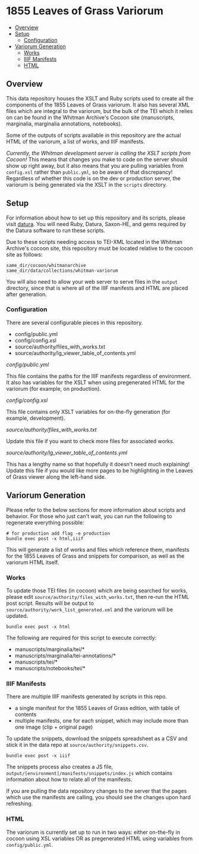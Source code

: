 # 1855 Leaves of Grass Variorum

- [Overview](#overview)
- [Setup](#setup)
  - [Configuration](#configuration)
- [Variorum Generation](#variorum-generation)
  - [Works](#works)
  - [IIIF Manifests](#iiif-manifests)
  - [HTML](#html)

## Overview

This data repository houses the XSLT and Ruby scripts used to create all the components of the 1855 Leaves of Grass variorum. It also has several XML files which are integral to the variorum, but the bulk of the TEI which it relies on can be found in the Whitman Archive's Cocoon site (manuscripts, marginalia, marginalia annotations, notebooks).

Some of the outputs of scripts available in this repository are the actual HTML of the variorum, a list of works, and IIIF manifests.

*Currently, the Whitman development server is calling the XSLT scripts from Cocoon!*  This means that changes you make to code on the server should show up right away, but it also means that you are pulling variables from `config.xsl` rather than `public.yml`, so be aware of that discrepancy! Regardless of whether this code is on the dev or production server, the variorum is being generated via the XSLT in the `scripts` directory.

## Setup

For information about how to set up this repository and its scripts, please visit [datura](https://github.com/CDRH/datura).  You will need Ruby, Datura, Saxon-HE, and gems required by the Datura software to run these scripts.

Due to these scripts needing access to TEI-XML located in the Whitman Archive's cocoon site, this repository must be located relative to the cocoon site as follows:

```
same_dir/cocoon/whitmanarchive
same_dir/data/collections/whitman-variorum
```

You will also need to allow your web server to serve files in the `output` directory, since that is where all of the IIIF manifests and HTML are placed after generation.

### Configuration

There are several configurable pieces in this repository.

- config/public.yml
- config/config.xsl
- source/authority/files_with_works.txt
- source/authority/lg_viewer_table_of_contents.yml

*config/public.yml*

This file contains the paths for the IIIF manifests regardless of environment.  It also has variables for the XSLT when using pregenerated HTML for the variorum (for example, on production).

*config/config.xsl*

This file contains only XSLT variables for on-the-fly generation (for example, development).

*source/authority/files_with_works.txt*

Update this file if you want to check more files for associated works.

*source/authority/lg_viewer_table_of_contents.yml*

This has a lengthy name so that hopefully it doesn't need much explaining!  Update this file if you would like more pages to be highlighting in the Leaves of Grass viewer along the left-hand side.

## Variorum Generation

Please refer to the below sections for more information about scripts and behavior. For those who just can't wait, you can run the following to regenerate everything possible:

```
# for production add flag -e production
bundle exec post -x html,iiif
```

This will generate a list of works and files which reference them, manifests for the 1855 Leaves of Grass and snippets for comparison, as well as the variorum HTML itself.

### Works

To update those TEI files (in cocoon) which are being searched for works, please edit `source/authority/files_with_works.txt`, then re-run the HTML post script. Results will be output to `source/authority/work_list_generated.xml` and the variorum will be updated.

`bundle exec post -x html`

The following are required for this script to execute correctly:

- manuscripts/marginalia/tei/*
- manuscripts/marginalia/tei-annotations/*
- manuscripts/tei/*
- manuscripts/notebooks/tei/*

### IIIF Manifests

There are multiple IIIF manifests generated by scripts in this repo.

- a single manifest for the 1855 Leaves of Grass edition, with table of contents
- multiple manifests, one for each snippet, which may include more than one image (clip + original page)

To update the snippets, download the snippets spreadsheet as a CSV and stick it in the data repo at `source/authority/snippets.csv`.

```
bundle exec post -x iiif
```

The snippets process also creates a JS file, `output/[environment]/manifests/snippets/index.js` which contains information about how to relate all of the manifests.

If you are pulling the data repository changes to the server that the pages which use the manifests are calling, you should see the changes upon hard refreshing.

### HTML

The variorum is currently set up to run in two ways:  either on-the-fly in cocoon using XSL variables OR as pregenerated HTML using variables from `config/public.yml`.
